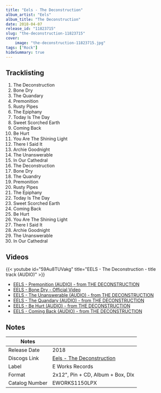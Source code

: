 ```yaml
---
title: "Eels - The Deconstruction"
album_artist: "Eels"
album_title: "The Deconstruction"
date: 2018-04-07
release_id: "11823715"
slug: "the-deconstruction-11823715"
cover:
    image: "the-deconstruction-11823715.jpg"
tags: ["Rock"]
hideSummary: true
---
```


## Tracklisting
1. The Deconstruction
2. Bone Dry
3. The Quandary
4. Premonition
5. Rusty Pipes
6. The Epiphany
7. Today Is The Day
8. Sweet Scorched Earth
9. Coming Back
10. Be Hurt
11. You Are The Shining Light
12. There I Said It
13. Archie Goodnight
14. The Unanswerable
15. In Our Cathedral
16. The Deconstruction	
17. Bone Dry
18. The Quandry
19. Premonition
20. Rusty Pipes
21. The Epiphany
22. Today Is The Day
23. Sweet Scorched Earth
24. Coming Back
25. Be Hurt
26. You Are The Shining Light
27. There I Said It
28. Archie Goodnight
29. The Unanswerable
30. In Our Cathedral

## Videos
{{< youtube id="59Au8TUVakg" title="EELS - The Deconstruction - title track (AUDIO)" >}}
- [EELS - Premonition (AUDIO) - from THE DECONSTRUCTION](https://www.youtube.com/watch?v=-Ohw7xQ_9Cs)
- [EELS - Bone Dry - Official Video](https://www.youtube.com/watch?v=l6CNDk4yJnU)
- [EELS - The Unanswerable (AUDIO) - from THE DECONSTRUCTION](https://www.youtube.com/watch?v=scBTg78OevM)
- [EELS - The Quandary (AUDIO) - from THE DECONSTRUCTION](https://www.youtube.com/watch?v=FsCkx8YVtSk)
- [EELS - Be Hurt (AUDIO) - from THE DECONSTRUCTION](https://www.youtube.com/watch?v=Tju1_bwzLFw)
- [EELS - Coming Back (AUDIO) - from THE DECONSTRUCTION](https://www.youtube.com/watch?v=jfrEpjWyCYc)

## Notes

| Notes          |             |
| ---------------| ----------- |
| Release Date   | 2018 |
| Discogs Link   | [Eels - The Deconstruction](https://www.discogs.com/release/11823715) |
| Label          | E Works Records |
| Format         | 2x12\", Pin + CD, Album + Box, Dlx |
| Catalog Number | EWORKS1150LPX |

